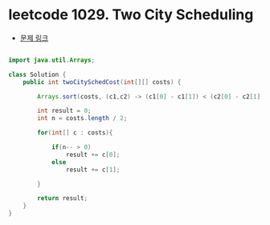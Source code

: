 # leetcode 1029. Two City Scheduling

- [문제 링크](https://leetcode.com/problems/two-city-scheduling/submissions/)

```java

import java.util.Arrays;

class Solution {
    public int twoCitySchedCost(int[][] costs) {

        Arrays.sort(costs, (c1,c2) -> (c1[0] - c1[1]) < (c2[0] - c2[1]) ? -1 : 1);

        int result = 0;
        int n = costs.length / 2;

        for(int[] c : costs){

            if(n-- > 0)
                result += c[0];
            else
                result += c[1];

        }

        return result;
    }
}

```
